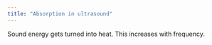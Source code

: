 ```yaml
---
title: "Absorption in ultrasound"
---
```

Sound energy gets turned into heat. This increases with frequency.

